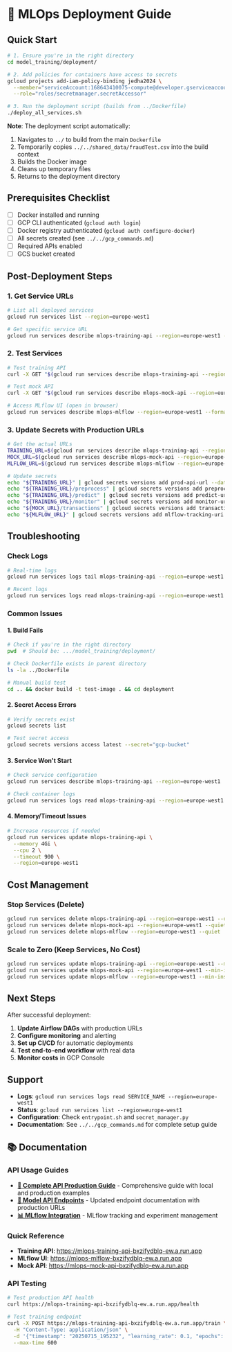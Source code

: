 # 🚀 MLOps Deployment Guide

## Quick Start

```bash
# 1. Ensure you're in the right directory
cd model_training/deployment/

# 2. Add policies for containers have access to secrets
gcloud projects add-iam-policy-binding jedha2024 \
  --member="serviceAccount:168643410075-compute@developer.gserviceaccount.com" \
  --role="roles/secretmanager.secretAccessor"

# 3. Run the deployment script (builds from ../Dockerfile)
./deploy_all_services.sh
```

**Note**: The deployment script automatically:
1. Navigates to `../` to build from the main `Dockerfile`
2. Temporarily copies `../../shared_data/fraudTest.csv` into the build context
3. Builds the Docker image
4. Cleans up temporary files
5. Returns to the deployment directory

## Prerequisites Checklist

- [ ] Docker installed and running
- [ ] GCP CLI authenticated (`gcloud auth login`)
- [ ] Docker registry authenticated (`gcloud auth configure-docker`)
- [ ] All secrets created (see `../../gcp_commands.md`)
- [ ] Required APIs enabled
- [ ] GCS bucket created

## Post-Deployment Steps

### 1. Get Service URLs

```bash
# List all deployed services
gcloud run services list --region=europe-west1

# Get specific service URL
gcloud run services describe mlops-training-api --region=europe-west1 --format='value(status.url)'
```

### 2. Test Services

```bash
# Test training API
curl -X GET "$(gcloud run services describe mlops-training-api --region=europe-west1 --format='value(status.url)')/ping"

# Test mock API
curl -X GET "$(gcloud run services describe mlops-mock-api --region=europe-west1 --format='value(status.url)')/transactions"

# Access MLflow UI (open in browser)
gcloud run services describe mlops-mlflow --region=europe-west1 --format='value(status.url)'
```

### 3. Update Secrets with Production URLs

```bash
# Get the actual URLs
TRAINING_URL=$(gcloud run services describe mlops-training-api --region=europe-west1 --format='value(status.url)')
MOCK_URL=$(gcloud run services describe mlops-mock-api --region=europe-west1 --format='value(status.url)')
MLFLOW_URL=$(gcloud run services describe mlops-mlflow --region=europe-west1 --format='value(status.url)')

# Update secrets
echo "${TRAINING_URL}" | gcloud secrets versions add prod-api-url --data-file=-
echo "${TRAINING_URL}/preprocess" | gcloud secrets versions add preprocess-endpoint --data-file=-
echo "${TRAINING_URL}/predict" | gcloud secrets versions add predict-url-prod --data-file=-
echo "${TRAINING_URL}/monitor" | gcloud secrets versions add monitor-url-prod --data-file=-
echo "${MOCK_URL}/transactions" | gcloud secrets versions add transaction-url-prod --data-file=-
echo "${MLFLOW_URL}" | gcloud secrets versions add mlflow-tracking-uri --data-file=-
```

## Troubleshooting

### Check Logs

```bash
# Real-time logs
gcloud run services logs tail mlops-training-api --region=europe-west1

# Recent logs
gcloud run services logs read mlops-training-api --region=europe-west1 --limit=50
```

### Common Issues

#### 1. **Build Fails**
```bash
# Check if you're in the right directory
pwd  # Should be: .../model_training/deployment/

# Check Dockerfile exists in parent directory
ls -la ../Dockerfile

# Manual build test
cd .. && docker build -t test-image . && cd deployment
```

#### 2. **Secret Access Errors**
```bash
# Verify secrets exist
gcloud secrets list

# Test secret access
gcloud secrets versions access latest --secret="gcp-bucket"
```

#### 3. **Service Won't Start**
```bash
# Check service configuration
gcloud run services describe mlops-training-api --region=europe-west1

# Check container logs
gcloud run services logs read mlops-training-api --region=europe-west1
```

#### 4. **Memory/Timeout Issues**
```bash
# Increase resources if needed
gcloud run services update mlops-training-api \
  --memory 4Gi \
  --cpu 2 \
  --timeout 900 \
  --region=europe-west1
```

## Cost Management

### Stop Services (Delete)
```bash
gcloud run services delete mlops-training-api --region=europe-west1 --quiet
gcloud run services delete mlops-mock-api --region=europe-west1 --quiet
gcloud run services delete mlops-mlflow --region=europe-west1 --quiet
```

### Scale to Zero (Keep Services, No Cost)
```bash
gcloud run services update mlops-training-api --region=europe-west1 --min-instances=0
gcloud run services update mlops-mock-api --region=europe-west1 --min-instances=0
gcloud run services update mlops-mlflow --region=europe-west1 --min-instances=0
```

## Next Steps

After successful deployment:

1. **Update Airflow DAGs** with production URLs
2. **Configure monitoring** and alerting
3. **Set up CI/CD** for automatic deployments
4. **Test end-to-end workflow** with real data
5. **Monitor costs** in GCP Console

## Support

- **Logs**: `gcloud run services logs read SERVICE_NAME --region=europe-west1`
- **Status**: `gcloud run services list --region=europe-west1`
- **Configuration**: Check `entrypoint.sh` and `secret_manager.py`
- **Documentation**: See `../../gcp_commands.md` for complete setup guide

## 📚 Documentation

### API Usage Guides
- **[📘 Complete API Production Guide](../docs/api-production-guide.md)** - Comprehensive guide with local and production examples
- **[📘 Model API Endpoints](../docs/model-api_endpoints.md)** - Updated endpoint documentation with production URLs
- **[📊 MLflow Integration](../docs/)** - MLflow tracking and experiment management

### Quick Reference
- **Training API**: https://mlops-training-api-bxzifydblq-ew.a.run.app
- **MLflow UI**: https://mlops-mlflow-bxzifydblq-ew.a.run.app
- **Mock API**: https://mlops-mock-api-bxzifydblq-ew.a.run.app

### API Testing
```bash
# Test production API health
curl https://mlops-training-api-bxzifydblq-ew.a.run.app/health

# Test training endpoint
curl -X POST https://mlops-training-api-bxzifydblq-ew.a.run.app/train \
  -H "Content-Type: application/json" \
  -d '{"timestamp": "20250715_195232", "learning_rate": 0.1, "epochs": 10}' \
  --max-time 600
```
